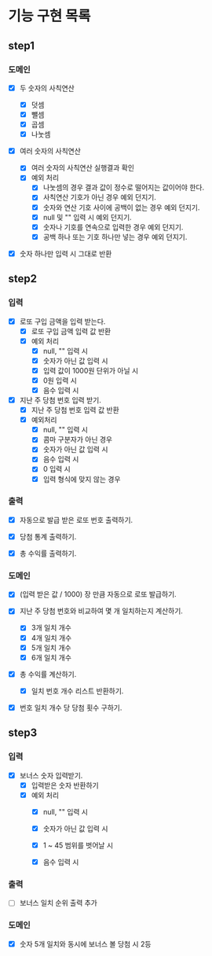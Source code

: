 # 기능 구현 목록

## step1
### 도메인
- [x] 두 숫자의 사칙연산
  - [x] 덧셈
  - [x] 뺄셈
  - [x] 곱셈
  - [x] 나눗셈
- [x] 여러 숫자의 사칙연산
  - [x] 여러 숫자의 사칙연산 실행결과 확인
  - [x] 예외 처리
    - [x] 나눗셈의 경우 결과 값이 정수로 떨어지는 값이어야 한다.
    - [x] 사칙연산 기호가 아닌 경우 예외 던지기.
    - [x] 숫자와 연산 기호 사이에 공백이 없는 경우 예외 던지기.
    - [x] null 및 "" 입력 시 예외 던지기.
    - [x] 숫자나 기호를 연속으로 입력한 경우 예외 던지기.
    - [x] 공백 하나 또는 기호 하나만 넣는 경우 예외 던지기.
- [x] 숫자 하나만 입력 시 그대로 반환


## step2
### 입력
- [x] 로또 구입 금액을 입력 받는다.
  - [x] 로또 구입 금액 입력 값 반환
  - [x] 예외 처리
    - [x] null, "" 입력 시
    - [x] 숫자가 아닌 값 입력 시
    - [x] 입력 값이 1000원 단위가 아닐 시
    - [x] 0원 입력 시
    - [x] 음수 입력 시
- [x] 지난 주 당첨 번호 입력 받기.
  - [x] 지난 주 당첨 번호 입력 값 반환
  - [x] 예외처리
    - [x] null, "" 입력 시
    - [x] 콤마 구분자가 아닌 경우
    - [x] 숫자가 아닌 값 입력 시
    - [x] 음수 입력 시
    - [x] 0 입력 시
    - [x] 입력 형식에 맞지 않는 경우

### 출력
- [x] 자동으로 발급 받은 로또 번호 출력하기.
- [x] 당첨 통계 출력하기.
- [x] 총 수익률 출력하기.


### 도메인
- [x] (입력 받은 값 / 1000) 장 만큼 자동으로 로또 발급하기.
- [x] 지난 주 당첨 번호와 비교하여 몇 개 일치하는지 계산하기.
  - [x] 3개 일치 개수
  - [x] 4개 일치 개수
  - [x] 5개 일치 개수
  - [x] 6개 일치 개수
- [x] 총 수익률 계산하기.
  - [x] 일치 번호 개수 리스트 반환하기.
- [x] 번호 일치 개수 당 당첨 횟수 구하기.


## step3
### 입력
- [x] 보너스 숫자 입력받기.
  - [x] 입력받은 숫자 반환하기
  - [x] 예외 처리
    - [x] null, "" 입력 시
    - [x] 숫자가 아닌 값 입력 시
    - [x] 1 ~ 45 범위를 벗어날 시
    - [x] 음수 입력 시


### 출력
- [ ] 보너스 일치 순위 출력 추가


### 도메인
- [x] 숫자 5개 일치와 동시에 보너스 볼 당첨 시 2등